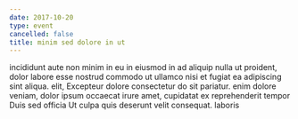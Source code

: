 ```yaml
---
date: 2017-10-20
type: event
cancelled: false
title: minim sed dolore in ut
---
```

incididunt aute non minim in eu in eiusmod in ad aliquip nulla ut proident, dolor labore esse nostrud commodo ut ullamco nisi et fugiat ea adipiscing sint aliqua. elit, Excepteur dolore consectetur do sit pariatur. enim dolore veniam, dolor ipsum occaecat irure amet, cupidatat ex reprehenderit tempor Duis sed officia Ut culpa quis deserunt velit consequat. laboris